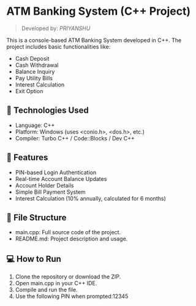 # ATM Banking System (C++ Project)

> Developed by:  *PRIYANSHU*

This is a console-based ATM Banking System developed in C++. The project includes basic functionalities like:

- Cash Deposit
- Cash Withdrawal
- Balance Inquiry
- Pay Utility Bills
- Interest Calculation
- Exit Option

## 🔧 Technologies Used
- Language: C++
- Platform: Windows (uses <conio.h>, <dos.h>, etc.)
- Compiler: Turbo C++ / Code::Blocks / Dev C++

## 🧩 Features

- PIN-based Login Authentication
- Real-time Account Balance Updates
- Account Holder Details
- Simple Bill Payment System
- Interest Calculation (10% annually, calculated for 6 months)

## 📁 File Structure

- main.cpp: Full source code of the project.
- README.md: Project description and usage.

## 💻 How to Run

1. Clone the repository or download the ZIP.
2. Open main.cpp in your C++ IDE.
3. Compile and run the file.
4. Use the following PIN when prompted:12345
